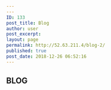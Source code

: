 ```yaml
---
---
ID: 133
post_title: Blog
author: user
post_excerpt:
layout: page
permalink: http://52.63.211.4/blog-2/
published: true
post_date: 2018-12-26 06:52:16
---
```

<!-- wp:uagb/section {"block_id":"33cf7b8a-8211-4da7-9135-e00f60e96360","topPadding":180,"bottomPadding":180,"contentWidth":"full_width","innerWidth":1200,"backgroundType":"image","backgroundImage":{"id":58,"title":"bg-04-free-img","filename":"bg-04-free-img.jpg","url":"https://websitedemos.net/sierra-nature-02/wp-content/uploads/sites/339/2018/11/bg-04-free-img.jpg","link":"https://websitedemos.net/sierra-nature-02/bg-04-free-img/","alt":"","author":"20","description":"","caption":"","name":"bg-04-free-img","status":"inherit","uploadedTo":0,"date":"2018-11-27T08:36:28.000Z","modified":"2018-11-27T08:36:28.000Z","menuOrder":0,"mime":"image/jpeg","type":"image","subtype":"jpeg","icon":"https://websitedemos.net/sierra-nature-02/wp-includes/images/media/default.png","dateFormatted":"November 27, 2018","nonces":{"update":"16bd23de02","delete":"296d9e6330","edit":"3ce1c0b47a"},"editLink":"https://websitedemos.net/sierra-nature-02/wp-admin/post.php?post=58u0026action=edit","meta":false,"authorName":"Alex","filesizeInBytes":130425,"filesizeHumanReadable":"127 KB","context":"","height":1080,"width":1920,"orientation":"landscape","sizes":{"thumbnail":{"height":150,"width":150,"url":"https://websitedemos.net/sierra-nature-02/wp-content/uploads/sites/339/2018/11/bg-04-free-img-150x150.jpg","orientation":"landscape"},"medium":{"height":169,"width":300,"url":"https://websitedemos.net/sierra-nature-02/wp-content/uploads/sites/339/2018/11/bg-04-free-img-300x169.jpg","orientation":"landscape"},"large":{"height":576,"width":1024,"url":"https://websitedemos.net/sierra-nature-02/wp-content/uploads/sites/339/2018/11/bg-04-free-img-1024x576.jpg","orientation":"landscape"},"full":{"url":"https://websitedemos.net/sierra-nature-02/wp-content/uploads/sites/339/2018/11/bg-04-free-img.jpg","height":1080,"width":1920,"orientation":"landscape"}},"compat":{"item":"","meta":""}},"backgroundAttachment":"fixed","backgroundOpacity":38,"backgroundImageColor":"#000000"} -->
<section class="wp-block-uagb-section uagb-section__wrap uagb-section__background-image" id="uagb-section-33cf7b8a-8211-4da7-9135-e00f60e96360"><div class="uagb-section__overlay"></div><div class="uagb-section__inner-wrap"><!-- wp:uagb/advanced-heading {"block_id":"8d1c6be8-82f5-4cd2-a81e-574d8d8be320","headingColor":"#ffffff","headingTag":"h1","separatorHeight":0,"subHeadFontSize":0} -->
<div class="wp-block-uagb-advanced-heading" id="uagb-adv-heading-8d1c6be8-82f5-4cd2-a81e-574d8d8be320"><h1 class="uagb-heading-text">BLOG</h1><div class="uagb-separator-wrap"><div class="uagb-separator"></div></div><p class="uagb-desc-text"></p></div>
<!-- /wp:uagb/advanced-heading --></div></section>
<!-- /wp:uagb/section -->

<!-- wp:uagb/section {"block_id":"157efb77-5548-488e-850e-37d3e1b7a19e","topPadding":130,"bottomPadding":60,"contentWidth":"full_width","innerWidth":1200,"backgroundType":"color","backgroundColor":"#f9f8f8"} -->
<section class="wp-block-uagb-section uagb-section__wrap uagb-section__background-color" id="uagb-section-157efb77-5548-488e-850e-37d3e1b7a19e"><div class="uagb-section__overlay"></div><div class="uagb-section__inner-wrap"><!-- wp:uagb/post-grid {"block_id":"e6f82286-eaec-4734-914c-2292f7e62d67","postsToShow":3,"excerptLength":10,"displayPostAuthor":false,"displayPostLink":false,"order":"asc","rowGap":30,"columnGap":0,"bgColor":"#ffffff","titleFontSize":20,"contentPadding":30} /-->

<!-- wp:spacer {"height":50} -->
<div style="height:50px" aria-hidden="true" class="wp-block-spacer"></div>
<!-- /wp:spacer --></div></section>
<!-- /wp:uagb/section -->

<!-- wp:spacer {"height":50} -->
<div style="height:50px" aria-hidden="true" class="wp-block-spacer"></div>
<!-- /wp:spacer -->

<!-- wp:uagb/section {"block_id":"c263dbad-6e04-429b-8ed7-47c1bcf869e1","topPadding":60,"bottomPadding":50,"contentWidth":"full_width","innerWidth":1200,"backgroundType":"color","backgroundColor":"#ffffff"} -->
<section class="wp-block-uagb-section uagb-section__wrap uagb-section__background-color" id="uagb-section-c263dbad-6e04-429b-8ed7-47c1bcf869e1"><div class="uagb-section__overlay"></div><div class="uagb-section__inner-wrap"><!-- wp:columns -->
<div class="wp-block-columns has-2-columns"><!-- wp:column -->
<div class="wp-block-column"><!-- wp:uagb/post-grid {"block_id":"f07514ce-7649-4a47-9aed-db84e3f31bb6","postsToShow":1,"displayPostAuthor":false,"imgPosition":"background","bgOverlayColor":"#000000","overlayOpacity":54,"borderWidth":0,"columns":1,"align":"wide","columnGap":0,"titleColor":"#ffffff","titleFontSize":25,"metaFontSize":13,"excerptFontSize":14,"metaColor":"#ffffff","excerptColor":"#ffffff","ctaBgColor":"#d94948","contentPadding":140,"contentPaddingMobile":30,"excerptBottomSpace":35} /--></div>
<!-- /wp:column -->

<!-- wp:column -->
<div class="wp-block-column"><!-- wp:uagb/post-grid {"block_id":"46e1509c-70a3-4e98-8ba2-2f41d1aa32bc","postsToShow":4,"displayPostExcerpt":false,"excerptLength":5,"displayPostAuthor":false,"displayPostLink":false,"columns":2,"rowGap":30,"columnGap":0,"bgColor":"#ffffff","titleTag":"h4","titleFontSize":18,"contentPadding":15,"metaBottomSpace":0,"excerptBottomSpace":0} /--></div>
<!-- /wp:column --></div>
<!-- /wp:columns --></div></section>
<!-- /wp:uagb/section -->